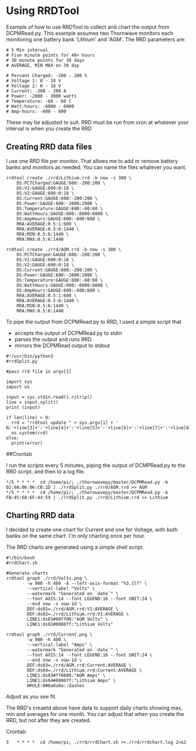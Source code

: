 # Using RRDTool

Example of how to use RRDTool to collect and chart the output from DCPMRead.py. This example assumes two Thornwave monitors each monitoring one battery bank 'Lithium' and 'AGM'. The RRD parameters are:

```
# 5 Min interval
# Five minute points for 48+ hours
# 30 minute points for 30 days
# AVERAGE, MIN MAX on 30 day

# Percent Charged: -200 - 200 %
# Voltage 1: 0 - 18 V
# Voltage 2: 0 - 18 V
# Current: -200 - 200 A
# Power: -2000 - 2000 watts
# Temperature: -60 - 60 C
# Watt-hours: -6000 - 6000
# Amp-hours: -600 - 600 
```
These may be adjusted to suit. RRD must be run from cron at whatever your interval is when you create the RRD

## Creating RRD data files 

I use one RRD file per monitor. That allows me to add or remove battery banks and monitors as needed. You can name the files whatever you want.

```
rrdtool create ./rrd/Lithium.rrd -b now -s 300 \
	DS:PCTCharged:GAUGE:600:-200:200 \
	DS:V1:GAUGE:600:0:18 \
	DS:V2:GAUGE:600:0:18 \
	DS:Current:GAUGE:600:-200:200 \
	DS:Power:GAUGE:600:-2000:2000 \
	DS:Temperature:GAUGE:600:-60:60 \
	DS:WattHours:GAUGE:600:-6000:6000 \
	DS:AmpHours:GAUGE:600:-600:600 \
	RRA:AVERAGE:0.5:1:600 \
	RRA:AVERAGE:0.5:6:1440 \
	RRA:MIN:0.5:6:1440 \
	RRA:MAX:0.5:6:1440

```
```
rrdtool create ./rrd/AGM.rrd -b now -s 300 \
	DS:PCTCharged:GAUGE:600:-200:200 \
	DS:V1:GAUGE:600:0:18 \
	DS:V2:GAUGE:600:0:18 \
	DS:Current:GAUGE:600:-200:200 \
	DS:Power:GAUGE:600:-2000:2000 \
	DS:Temperature:GAUGE:600:-60:60 \
	DS:WattHours:GAUGE:600:-6000:6000 \
	DS:AmpHours:GAUGE:600:-600:600 \
	RRA:AVERAGE:0.5:1:600 \
	RRA:AVERAGE:0.5:6:1440 \
	RRA:MIN:0.5:6:1440 \
	RRA:MAX:0.5:6:1440

```
To pipe the output from DCPMRead.py to RRD, I used a simple script that 

* accepts the output of DCPMRead.py to stdin
* parses the output and runs RRD
* mirrors the DCPMRead output to stdout

```
#!/usr/bin/python3
#rrdSplit.py

#pass rrd file in argv[1]

import sys
import os

input = sys.stdin.read().rstrip()
line = input.split()
print (input)

if len(line) > 9:
  rrd = "rrdtool update " + sys.argv[1] + ' N:'+line[3]+':'+line[4]+':'+line[5]+':'+line[6]+':'+line[7]+':'+line[8]+':'+line[9]+':'+line[10]
  os.system(rrd)
else:
  print(error)
```

##Crontab

I run the scripts every 5 minutes, piping the output of DCMPRead.py to the RRD script, and then to a log file.
```
*/5 * * * *  cd /home/pi/; ./thornwavepy/master/DCPMRead.py -b D2:0A:06:06:CB:1D | ./rrdSplit.py ./rrd/AGM.rrd >> AGM
*/5 * * * *  cd /home/pi/; ./thornwavepy/master/DCPMRead.py -b FB:45:68:6F:44:59 | ./rrdSplit.py ./rrd/Lithium.rrd >> Lithium
```

## Charting RRD data

I decided to create one chart for Current and one for Voltage, with both banks on the same chart. I'm only charting once per hour.  

The RRD charts are generated using a simple shell script.
```
#!/bin/bash
#rrdChart.sh

#Generate charts
rrdtool graph ./rrd/Volts.png \
        -w 900 -h 400 -A --left-axis-format "%3.1lf" \
        --vertical-label "Volts" \
        --watermark "Generated on `date`" \
        --font AXIS:14 --font LEGEND:16 --font UNIT:24 \
        --end now -s now-1d \
        DEF:ds01=./rrd/AGM.rrd:V1:AVERAGE \
        DEF:ds02=./rrd/Lithium.rrd:V1:AVERAGE \
        LINE1:ds01#00ff00:"AGM Volts" \
        LINE1:ds02#0000ff:"Lithium Volts"

rrdtool graph ./rrd/Current.png \
        -w 900 -h 400 \
        --vertical-label "Amps" \
        --watermark "Generated on `date`" \
        --font AXIS:14 --font LEGEND:16 --font UNIT:24 \
        --end now -s now-1d \
        DEF:ds03=./rrd/AGM.rrd:Current:AVERAGE \
        DEF:ds04=./rrd/Lithium.rrd:Current:AVERAGE \
        LINE1:ds03#ff0000:"AGM Amps" \
        LINE1:ds04#0000ff:"Lithium Amps" \
        HRULE:0#0a0a0a::dashes
```
Adjust as you see fit. 

The RRD's creaetd above have data to support daily charts showing max, min and averages for one month. You can adjust that when you create the RRD, but not after they are created. 

Crontab:
```
3   * * * *  cd /home/pi; ./rrd/rrdChart.sh >>./rrd/rrdchart.log 2>&1
```
